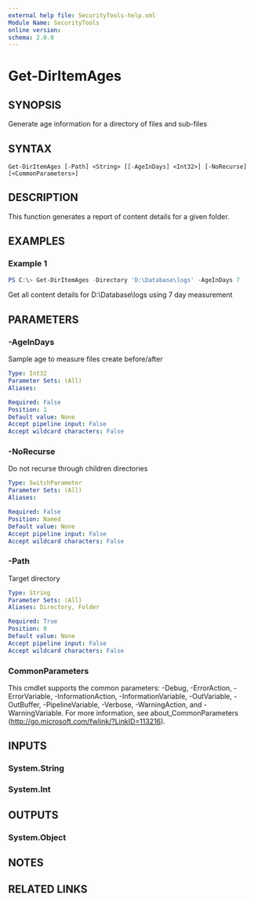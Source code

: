 ```yaml
---
external help file: SecurityTools-help.xml
Module Name: SecurityTools
online version:
schema: 2.0.0
---
```


# Get-DirItemAges

## SYNOPSIS
Generate age information for a directory of files and sub-files

## SYNTAX

```
Get-DirItemAges [-Path] <String> [[-AgeInDays] <Int32>] [-NoRecurse] [<CommonParameters>]
```

## DESCRIPTION
This function generates a report of content details for a given folder.

## EXAMPLES

### Example 1
```powershell
PS C:\> Get-DirItemAges -Directory 'D:\Database\logs' -AgeInDays 7
```

Get all content details for D:\Database\logs using 7 day measurement

## PARAMETERS

### -AgeInDays
Sample age to measure files create before/after

```yaml
Type: Int32
Parameter Sets: (All)
Aliases:

Required: False
Position: 1
Default value: None
Accept pipeline input: False
Accept wildcard characters: False
```

### -NoRecurse
Do not recurse through children directories

```yaml
Type: SwitchParameter
Parameter Sets: (All)
Aliases:

Required: False
Position: Named
Default value: None
Accept pipeline input: False
Accept wildcard characters: False
```

### -Path
Target directory

```yaml
Type: String
Parameter Sets: (All)
Aliases: Directory, Folder

Required: True
Position: 0
Default value: None
Accept pipeline input: False
Accept wildcard characters: False
```

### CommonParameters
This cmdlet supports the common parameters: -Debug, -ErrorAction, -ErrorVariable, -InformationAction, -InformationVariable, -OutVariable, -OutBuffer, -PipelineVariable, -Verbose, -WarningAction, and -WarningVariable.
For more information, see about_CommonParameters (http://go.microsoft.com/fwlink/?LinkID=113216).

## INPUTS

### System.String

### System.Int

## OUTPUTS

### System.Object

## NOTES

## RELATED LINKS
